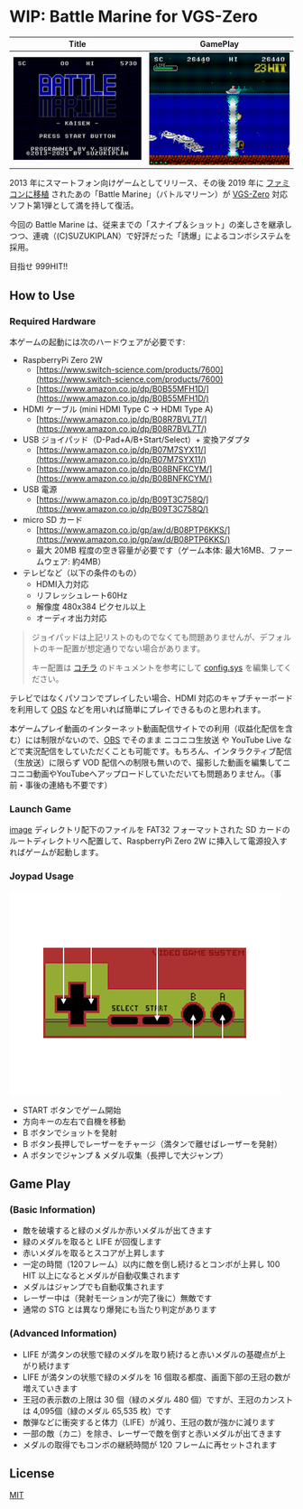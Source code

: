# WIP: Battle Marine for VGS-Zero

|Title|GamePlay|
|:-:|:-:|
|![screen_title.png](screen_title.png)|![screen_gameplay.png](screen_gameplay.png)|

2013 年にスマートフォン向けゲームとしてリリース、その後 2019 年に [ファミコンに移植](https://github.com/suzukiplan/battle-marine-fc) されたあの「Battle Marine」（バトルマリーン）が [VGS-Zero](https://github.com/suzukiplan/vgszero) 対応ソフト第1弾として満を持して復活。

今回の Battle Marine は、従来までの「スナイプ＆ショット」の楽しさを継承しつつ、連魂（(C)SUZUKIPLAN）で好評だった「誘爆」によるコンボシステムを採用。

目指せ 999HIT!!

## How to Use

### Required Hardware

本ゲームの起動には次のハードウェアが必要です:

- RaspberryPi Zero 2W
  - [https://www.switch-science.com/products/7600](https://www.switch-science.com/products/7600)
  - [https://www.amazon.co.jp/dp/B0B55MFH1D/](https://www.amazon.co.jp/dp/B0B55MFH1D/)
- HDMI ケーブル (mini HDMI Type C → HDMI Type A)
  - [https://www.amazon.co.jp/dp/B08R7BVL7T/](https://www.amazon.co.jp/dp/B08R7BVL7T/)
- USB ジョイパッド（D-Pad+A/B+Start/Select）+ 変換アダプタ
  - [https://www.amazon.co.jp/dp/B07M7SYX11/](https://www.amazon.co.jp/dp/B07M7SYX11/)
  - [https://www.amazon.co.jp/dp/B08BNFKCYM/](https://www.amazon.co.jp/dp/B08BNFKCYM/)
- USB 電源
  - [https://www.amazon.co.jp/dp/B09T3C758Q/](https://www.amazon.co.jp/dp/B09T3C758Q/)
- micro SD カード
  - [https://www.amazon.co.jp/gp/aw/d/B08PTP6KKS/](https://www.amazon.co.jp/gp/aw/d/B08PTP6KKS/)
  - 最大 20MB 程度の空き容量が必要です（ゲーム本体: 最大16MB、ファームウェア: 約4MB）
- テレビなど（以下の条件のもの）
  - HDMI入力対応
  - リフレッシュレート60Hz
  - 解像度 480x384 ピクセル以上
  - オーディオ出力対応

> ジョイパッドは上記リストのものでなくても問題ありませんが、デフォルトのキー配置が想定通りでない場合があります。
>
> キー配置は [コチラ](https://github.com/suzukiplan/vgszero?tab=readme-ov-file#configsys) のドキュメントを参考にして [config.sys](./image/config.sys) を編集してください。

テレビではなくパソコンでプレイしたい場合、HDMI 対応のキャプチャーボードを利用して [OBS](https://obsproject.com/ja) などを用いれば簡単にプレイできるものと思われます。

本ゲームプレイ動画のインターネット動画配信サイトでの利用（収益化配信を含む）には制限がないので、[OBS](https://obsproject.com/ja) でそのまま ニコニコ生放送 や YouTube Live などで実況配信をしていただくことも可能です。もちろん、インタラクティブ配信（生放送）に限らず VOD 配信への制限も無いので、撮影した動画を編集してニコニコ動画やYouTubeへアップロードしていただいても問題ありません。（事前・事後の連絡も不要です）

### Launch Game

[image](./image) ディレクトリ配下のファイルを FAT32 フォーマットされた SD カードのルートディレクトリへ配置して、RaspberryPi Zero 2W に挿入して電源投入すればゲームが起動します。

### Joypad Usage

![joypad.png](./joypad.png)

- START ボタンでゲーム開始
- 方向キーの左右で自機を移動
- B ボタンでショットを発射
- B ボタン長押しでレーザーをチャージ（満タンで離せばレーザーを発射）
- A ボタンでジャンプ & メダル収集（長押しで大ジャンプ）

## Game Play

### (Basic Information)

- 敵を破壊すると緑のメダルか赤いメダルが出てきます
- 緑のメダルを取ると LIFE が回復します
- 赤いメダルを取るとスコアが上昇します
- 一定の時間（120フレーム）以内に敵を倒し続けるとコンボが上昇し 100 HIT 以上になるとメダルが自動収集されます
- メダルはジャンプでも自動収集されます
- レーザー中は（発射モーションが完了後に）無敵です
- 通常の STG とは異なり爆発にも当たり判定があります

### (Advanced Information)

- LIFE が満タンの状態で緑のメダルを取り続けると赤いメダルの基礎点が上がり続けます
- LIFE が満タンの状態で緑のメダルを 16 個取る都度、画面下部の王冠の数が増えていきます
- 王冠の表示数の上限は 30 個（緑のメダル 480 個）ですが、王冠のカンストは 4,095個（緑のメダル 65,535 枚）です
- 敵弾などに衝突すると体力（LIFE）が減り、王冠の数が強かに減ります
- 一部の敵（カニ）を除き、レーザーで敵を倒すと赤いメダルが出てきます
- メダルの取得でもコンボの継続時間が 120 フレームに再セットされます

## License

[MIT](./LICENSE.txt)
